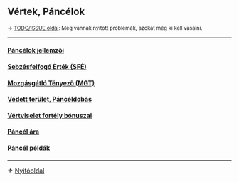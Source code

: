 ## Vértek, Páncélok

<sub>→ [TODO/ISSUE oldal](https://github.com/kaktusztea/km100/wiki/TODO.ISSUE.vertek.pancelok): Még vannak nyitott problémák, azokat még ki kell vasalni.</sub>

---
#### [Páncélok jellemzői](069_01_pancelok_jellemzoi.md)

#### [Sebzésfelfogó Érték (SFÉ)](069_02_SFE.md)

#### [Mozgásgátló Tényező (MGT)](069_03_MGT.md)

#### [Védett terület, Páncéldobás](069_04_vedett_terulet_panceldobas.md)

#### [Vértviselet fortély bónuszai](069_05_vertviselet_fortely_bonuszai.md)

#### [Páncél ára](069_06_pancel_ara.md)

#### [Páncél példák](069_07_pancel_peldak.md)

---

⚜️ [Nyitóoldal](start.md#6-harcrendszer-%EF%B8%8F)
